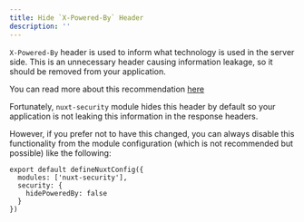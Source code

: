 ```yaml
---
title: Hide `X-Powered-By` Header
description: ''
---
```


`X-Powered-By` header is used to inform what technology is used in the server side. This is an unnecessary header causing information leakage, so it should be removed from your application.

You can read more about this recommendation [here](https://cheatsheetseries.owasp.org/cheatsheets/Nodejs_Security_Cheat_Sheet.html#use-appropriate-security-headers)

Fortunately, `nuxt-security` module hides this header by default so your application is not leaking this information in the response headers.

However, if you prefer not to have this changed, you can always disable this functionality from the module configuration (which is not recommended but possible) like the following:

```js{}[nuxt.config.ts]
export default defineNuxtConfig({
  modules: ['nuxt-security'],
  security: {
    hidePoweredBy: false
  }
})
```
